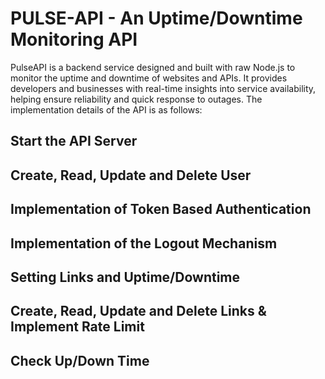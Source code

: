 # PULSE-API - An Uptime/Downtime Monitoring API
PulseAPI is a backend service designed and built with raw Node.js to monitor the uptime and downtime of websites and APIs. It provides developers and businesses with real-time insights into service availability, helping ensure reliability and quick response to outages. The implementation details of the API is as follows:

## Start the API Server

## Create, Read, Update and Delete User

## Implementation of Token Based Authentication

## Implementation of the Logout Mechanism

## Setting Links and Uptime/Downtime

## Create, Read, Update and Delete Links & Implement Rate Limit

## Check Up/Down Time